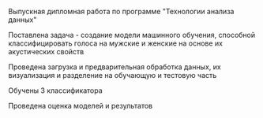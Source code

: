 Выпускная дипломная работа по программе "Технологии анализа данных"

Поставлена задача - создание модели машинного обучения, способной классифицировать голоса на мужские и женские на основе их акустических свойств

Проведена загрузка и предварительная обработка данных, их визуализация и разделение на обучающую и тестовую часть

Обучены 3 классификатора

Проведена оценка моделей и результатов
